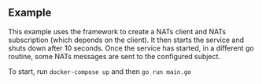 ## Example

This example uses the framework to create a NATs client and NATs subscription (which depends on the client). It then starts the service and shuts down after 10 seconds. Once the service has started, in a different go routine, some NATs messages are sent to the configured subject.

To start, run `docker-compose up` and then `go run main.go`
